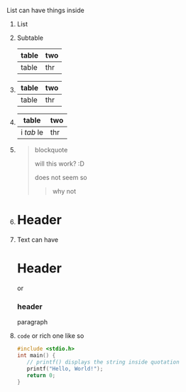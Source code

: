 List can have things inside

1. List

2. Subtable

    | table | two |
    |-------|-----|
    | table | thr |

3. | table | two |
    |-------|-----|
    | table | thr |

4. | table      | two |
    |------------|-----|
    | i *tab* le | thr |

5. > blockquote
    >
    > will this work? :D
    >
    > does not seem so
    >
    > > why not

6. # Header

7. Text can have

    # Header

    or

    ### header

    paragraph

8. `code` or rich one like so

    ```C
    #include <stdio.h>
    int main() {
       // printf() displays the string inside quotation
       printf("Hello, World!");
       return 0;
    }
    ```
